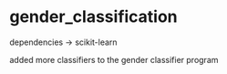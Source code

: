 # gender_classification

dependencies
-> scikit-learn

added more classifiers to the gender classifier program
